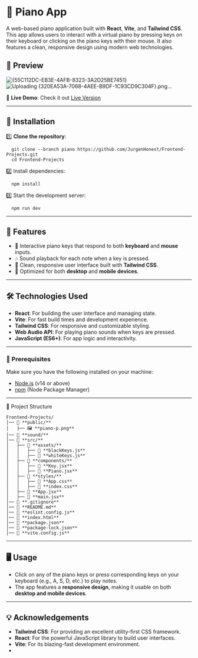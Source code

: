 # 🎹 Piano App

A web-based piano application built with **React**, **Vite**, and **Tailwind CSS**. This app allows users to interact with a virtual piano by pressing keys on their keyboard or clicking on the piano keys with their mouse. It also features a clean, responsive design using modern web technologies.

## 🎥 Preview
![{55C112DC-EB3E-4AFB-8323-3A2D25BE7451}](https://github.com/user-attachments/assets/e9c95ed2-5415-4207-a154-f4c99c6dc941)
![Uploading {320EA53A-7068-4AEE-B9DF-1C93CD9C304F}.png…]()


🌟 **Live Demo**: Check it out [Live Version](https://pianobg.netlify.app/)

---

## 🚀 Installation  

1️⃣ **Clone the repository**:  
```
  git clone --branch piano https://github.com/JurgenHonest/Frontend-Projects.git
  cd Frontend-Projects

```
2️⃣ Install dependencies:
```
  npm install
```
3️⃣ Start the development server:
```
  npm run dev
```

---

## 🚀 Features  

- 🎹 Interactive piano keys that respond to both **keyboard** and **mouse** inputs.
- 🎶 Sound playback for each note when a key is pressed.
- 📱 Clean, responsive user interface built with **Tailwind CSS**.
- 🔄 Optimized for both **desktop** and **mobile devices**.

---

## 🛠️ Technologies Used  

- **React**: For building the user interface and managing state.
- **Vite**: For fast build times and development experience.
- **Tailwind CSS**: For responsive and customizable styling.
- **Web Audio API**: For playing piano sounds when keys are pressed.
- **JavaScript (ES6+)**: For app logic and interactivity.

---


### 🔧 Prerequisites  

Make sure you have the following installed on your machine:

- [Node.js](https://nodejs.org/) (v14 or above)
- [npm](https://www.npmjs.com/) (Node Package Manager)

---


📂 Project Structure
```
Frontend-Projects/
│── 📁 **public/**  
│   ├── 🖼️ **piano-p.png**  
│── 📁 **sound/**   
│── 📁 **src/**  
│   ├── 📁 **assets/**  
│   │   ├── 📄 **blackKeys.js**  
│   │   ├── 📄 **whiteKeys.js**  
│   ├── 📁 **components/**  
│   │   ├── 📄 **Key.jsx**  
│   │   ├── 📄 **Piano.jsx**  
│   ├── 📁 **styles/**  
│   │   ├── 📄 **App.css**  
│   │   ├── 📄 **index.css**  
│   ├── 📄 **App.jsx**  
│   ├── 📄 **main.jsx**
│── 📄 **.gitignore**
│── 📄 **README.md**
│── 📄 **eslint.config.js**  
│── 📄 **index.html**  
│── 📄 **package.json**
│── 📄 **package-lock.json**
│── 📄 **vite.config.js** 
```

---
## 🖥️ Usage
- Click on any of the piano keys or press corresponding keys on your keyboard (e.g., A, S, D, etc.) to play notes.
- The app features a **responsive design**, making it usable on both **desktop and mobile devices**.

---

## 💡 Acknowledgements
- **Tailwind CSS**: For providing an excellent utility-first CSS framework.
- **React**: For the powerful JavaScript library to build user interfaces.
- **Vite**: For its blazing-fast development environment.
- 
